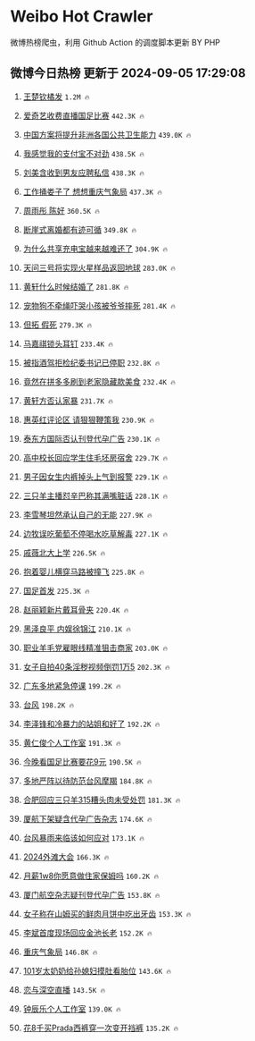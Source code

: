 # Weibo Hot Crawler 



微博热榜爬虫，利用 Github Action 的调度脚本更新 BY PHP 


## 微博今日热榜 更新于 2024-09-05 17:29:08 
1. [王楚钦橘发](https://s.weibo.com/weibo?q=%23%E7%8E%8B%E6%A5%9A%E9%92%A6%E6%A9%98%E5%8F%91%23&t=31&band_rank=1&Refer=top) `1.2M 🔥` 

1. [爱奇艺收费直播国足比赛](https://s.weibo.com/weibo?q=%E7%88%B1%E5%A5%87%E8%89%BA%E6%94%B6%E8%B4%B9%E7%9B%B4%E6%92%AD%E5%9B%BD%E8%B6%B3%E6%AF%94%E8%B5%9B&t=31&band_rank=2&Refer=top) `442.3K 🔥` 

1. [中国方案将提升非洲各国公共卫生能力](https://s.weibo.com/weibo?q=%23%E4%B8%AD%E5%9B%BD%E6%96%B9%E6%A1%88%E5%B0%86%E6%8F%90%E5%8D%87%E9%9D%9E%E6%B4%B2%E5%90%84%E5%9B%BD%E5%85%AC%E5%85%B1%E5%8D%AB%E7%94%9F%E8%83%BD%E5%8A%9B%23&t=31&band_rank=3&Refer=top) `439.0K 🔥` 

1. [我感觉我的支付宝不对劲](https://s.weibo.com/weibo?q=%E6%88%91%E6%84%9F%E8%A7%89%E6%88%91%E7%9A%84%E6%94%AF%E4%BB%98%E5%AE%9D%E4%B8%8D%E5%AF%B9%E5%8A%B2&t=31&band_rank=4&Refer=top) `438.5K 🔥` 

1. [刘美含收到男友应聘私信](https://s.weibo.com/weibo?q=%E5%88%98%E7%BE%8E%E5%90%AB%E6%94%B6%E5%88%B0%E7%94%B7%E5%8F%8B%E5%BA%94%E8%81%98%E7%A7%81%E4%BF%A1&t=31&band_rank=5&Refer=top) `438.3K 🔥` 

1. [工作捅娄子了 想想重庆气象局](https://s.weibo.com/weibo?q=%E5%B7%A5%E4%BD%9C%E6%8D%85%E5%A8%84%E5%AD%90%E4%BA%86%20%E6%83%B3%E6%83%B3%E9%87%8D%E5%BA%86%E6%B0%94%E8%B1%A1%E5%B1%80&t=31&band_rank=6&Refer=top) `437.3K 🔥` 

1. [周雨彤 陈好](https://s.weibo.com/weibo?q=%E5%91%A8%E9%9B%A8%E5%BD%A4%20%E9%99%88%E5%A5%BD&t=31&band_rank=7&Refer=top) `360.5K 🔥` 

1. [断崖式离婚都有迹可循](https://s.weibo.com/weibo?q=%E6%96%AD%E5%B4%96%E5%BC%8F%E7%A6%BB%E5%A9%9A%E9%83%BD%E6%9C%89%E8%BF%B9%E5%8F%AF%E5%BE%AA&t=31&band_rank=8&Refer=top) `349.8K 🔥` 

1. [为什么共享充电宝越来越难还了](https://s.weibo.com/weibo?q=%23%E4%B8%BA%E4%BB%80%E4%B9%88%E5%85%B1%E4%BA%AB%E5%85%85%E7%94%B5%E5%AE%9D%E8%B6%8A%E6%9D%A5%E8%B6%8A%E9%9A%BE%E8%BF%98%E4%BA%86%23&t=31&band_rank=9&Refer=top) `304.9K 🔥` 

1. [天问三号将实现火星样品返回地球](https://s.weibo.com/weibo?q=%23%E5%A4%A9%E9%97%AE%E4%B8%89%E5%8F%B7%E5%B0%86%E5%AE%9E%E7%8E%B0%E7%81%AB%E6%98%9F%E6%A0%B7%E5%93%81%E8%BF%94%E5%9B%9E%E5%9C%B0%E7%90%83%23&t=31&band_rank=10&Refer=top) `283.0K 🔥` 

1. [黄轩什么时候结婚了](https://s.weibo.com/weibo?q=%E9%BB%84%E8%BD%A9%E4%BB%80%E4%B9%88%E6%97%B6%E5%80%99%E7%BB%93%E5%A9%9A%E4%BA%86&t=31&band_rank=11&Refer=top) `281.8K 🔥` 

1. [宠物狗不牵绳吓哭小孩被爷爷摔死](https://s.weibo.com/weibo?q=%23%E5%AE%A0%E7%89%A9%E7%8B%97%E4%B8%8D%E7%89%B5%E7%BB%B3%E5%90%93%E5%93%AD%E5%B0%8F%E5%AD%A9%E8%A2%AB%E7%88%B7%E7%88%B7%E6%91%94%E6%AD%BB%23&t=31&band_rank=12&Refer=top) `281.4K 🔥` 

1. [但拓 假死](https://s.weibo.com/weibo?q=%E4%BD%86%E6%8B%93%20%E5%81%87%E6%AD%BB&t=31&band_rank=13&Refer=top) `279.3K 🔥` 

1. [马嘉祺锁头耳钉](https://s.weibo.com/weibo?q=%23%E9%A9%AC%E5%98%89%E7%A5%BA%E9%94%81%E5%A4%B4%E8%80%B3%E9%92%89%23&t=31&band_rank=14&Refer=top) `233.4K 🔥` 

1. [被指酒驾拒检纪委书记已停职](https://s.weibo.com/weibo?q=%23%E8%A2%AB%E6%8C%87%E9%85%92%E9%A9%BE%E6%8B%92%E6%A3%80%E7%BA%AA%E5%A7%94%E4%B9%A6%E8%AE%B0%E5%B7%B2%E5%81%9C%E8%81%8C%23&t=31&band_rank=15&Refer=top) `232.8K 🔥` 

1. [竟然在拼多多刷到老家隐藏款美食](https://s.weibo.com/weibo?q=%23%E7%AB%9F%E7%84%B6%E5%9C%A8%E6%8B%BC%E5%A4%9A%E5%A4%9A%E5%88%B7%E5%88%B0%E8%80%81%E5%AE%B6%E9%9A%90%E8%97%8F%E6%AC%BE%E7%BE%8E%E9%A3%9F%23&t=31&band_rank=16&Refer=top) `232.4K 🔥` 

1. [黄轩方否认家暴](https://s.weibo.com/weibo?q=%23%E9%BB%84%E8%BD%A9%E6%96%B9%E5%90%A6%E8%AE%A4%E5%AE%B6%E6%9A%B4%23&t=31&band_rank=17&Refer=top) `231.7K 🔥` 

1. [惠英红评论区 请狠狠鞭策我](https://s.weibo.com/weibo?q=%E6%83%A0%E8%8B%B1%E7%BA%A2%E8%AF%84%E8%AE%BA%E5%8C%BA%20%E8%AF%B7%E7%8B%A0%E7%8B%A0%E9%9E%AD%E7%AD%96%E6%88%91&t=31&band_rank=18&Refer=top) `230.9K 🔥` 

1. [泰东方国际否认刊登代孕广告](https://s.weibo.com/weibo?q=%23%E6%B3%B0%E4%B8%9C%E6%96%B9%E5%9B%BD%E9%99%85%E5%90%A6%E8%AE%A4%E5%88%8A%E7%99%BB%E4%BB%A3%E5%AD%95%E5%B9%BF%E5%91%8A%23&t=31&band_rank=19&Refer=top) `230.1K 🔥` 

1. [高中校长回应学生住毛坯房宿舍](https://s.weibo.com/weibo?q=%23%E9%AB%98%E4%B8%AD%E6%A0%A1%E9%95%BF%E5%9B%9E%E5%BA%94%E5%AD%A6%E7%94%9F%E4%BD%8F%E6%AF%9B%E5%9D%AF%E6%88%BF%E5%AE%BF%E8%88%8D%23&t=31&band_rank=20&Refer=top) `229.7K 🔥` 

1. [男子因女生内裤掉头上气到报警](https://s.weibo.com/weibo?q=%23%E7%94%B7%E5%AD%90%E5%9B%A0%E5%A5%B3%E7%94%9F%E5%86%85%E8%A3%A4%E6%8E%89%E5%A4%B4%E4%B8%8A%E6%B0%94%E5%88%B0%E6%8A%A5%E8%AD%A6%23&t=31&band_rank=21&Refer=top) `229.1K 🔥` 

1. [三只羊主播怼辛巴称其满嘴脏话](https://s.weibo.com/weibo?q=%23%E4%B8%89%E5%8F%AA%E7%BE%8A%E4%B8%BB%E6%92%AD%E6%80%BC%E8%BE%9B%E5%B7%B4%E7%A7%B0%E5%85%B6%E6%BB%A1%E5%98%B4%E8%84%8F%E8%AF%9D%23&t=31&band_rank=22&Refer=top) `228.1K 🔥` 

1. [李雪琴坦然承认自己的无能](https://s.weibo.com/weibo?q=%23%E6%9D%8E%E9%9B%AA%E7%90%B4%E5%9D%A6%E7%84%B6%E6%89%BF%E8%AE%A4%E8%87%AA%E5%B7%B1%E7%9A%84%E6%97%A0%E8%83%BD%23&t=31&band_rank=23&Refer=top) `227.9K 🔥` 

1. [边牧误吃葡萄不停喝水吃草解毒](https://s.weibo.com/weibo?q=%23%E8%BE%B9%E7%89%A7%E8%AF%AF%E5%90%83%E8%91%A1%E8%90%84%E4%B8%8D%E5%81%9C%E5%96%9D%E6%B0%B4%E5%90%83%E8%8D%89%E8%A7%A3%E6%AF%92%23&t=31&band_rank=24&Refer=top) `227.1K 🔥` 

1. [戚薇北大上学](https://s.weibo.com/weibo?q=%23%E6%88%9A%E8%96%87%E5%8C%97%E5%A4%A7%E4%B8%8A%E5%AD%A6%23&t=31&band_rank=25&Refer=top) `226.5K 🔥` 

1. [抱着婴儿横穿马路被撞飞](https://s.weibo.com/weibo?q=%23%E6%8A%B1%E7%9D%80%E5%A9%B4%E5%84%BF%E6%A8%AA%E7%A9%BF%E9%A9%AC%E8%B7%AF%E8%A2%AB%E6%92%9E%E9%A3%9E%23&t=31&band_rank=26&Refer=top) `225.8K 🔥` 

1. [国足首发](https://s.weibo.com/weibo?q=%E5%9B%BD%E8%B6%B3%E9%A6%96%E5%8F%91&t=31&band_rank=27&Refer=top) `225.3K 🔥` 

1. [赵丽颖新片戴耳骨夹](https://s.weibo.com/weibo?q=%23%E8%B5%B5%E4%B8%BD%E9%A2%96%E6%96%B0%E7%89%87%E6%88%B4%E8%80%B3%E9%AA%A8%E5%A4%B9%23&t=31&band_rank=28&Refer=top) `220.4K 🔥` 

1. [黑泽良平 内娱徐锦江](https://s.weibo.com/weibo?q=%E9%BB%91%E6%B3%BD%E8%89%AF%E5%B9%B3%20%E5%86%85%E5%A8%B1%E5%BE%90%E9%94%A6%E6%B1%9F&t=31&band_rank=29&Refer=top) `210.1K 🔥` 

1. [职业羊毛党雇眼线精准狙击商家](https://s.weibo.com/weibo?q=%23%E8%81%8C%E4%B8%9A%E7%BE%8A%E6%AF%9B%E5%85%9A%E9%9B%87%E7%9C%BC%E7%BA%BF%E7%B2%BE%E5%87%86%E7%8B%99%E5%87%BB%E5%95%86%E5%AE%B6%23&t=31&band_rank=30&Refer=top) `203.0K 🔥` 

1. [女子自拍40条淫秽视频倒罚1万5](https://s.weibo.com/weibo?q=%23%E5%A5%B3%E5%AD%90%E8%87%AA%E6%8B%8D40%E6%9D%A1%E6%B7%AB%E7%A7%BD%E8%A7%86%E9%A2%91%E5%80%92%E7%BD%9A1%E4%B8%875%23&t=31&band_rank=31&Refer=top) `202.3K 🔥` 

1. [广东多地紧急停课](https://s.weibo.com/weibo?q=%23%E5%B9%BF%E4%B8%9C%E5%A4%9A%E5%9C%B0%E7%B4%A7%E6%80%A5%E5%81%9C%E8%AF%BE%23&t=31&band_rank=32&Refer=top) `199.2K 🔥` 

1. [台风](https://s.weibo.com/weibo?q=%E5%8F%B0%E9%A3%8E&t=31&band_rank=33&Refer=top) `198.2K 🔥` 

1. [李泽锋和冷暴力的站姐和好了](https://s.weibo.com/weibo?q=%E6%9D%8E%E6%B3%BD%E9%94%8B%E5%92%8C%E5%86%B7%E6%9A%B4%E5%8A%9B%E7%9A%84%E7%AB%99%E5%A7%90%E5%92%8C%E5%A5%BD%E4%BA%86&t=31&band_rank=34&Refer=top) `192.2K 🔥` 

1. [黄仁俊个人工作室](https://s.weibo.com/weibo?q=%E9%BB%84%E4%BB%81%E4%BF%8A%E4%B8%AA%E4%BA%BA%E5%B7%A5%E4%BD%9C%E5%AE%A4&t=31&band_rank=35&Refer=top) `191.3K 🔥` 

1. [今晚看国足比赛要花9元](https://s.weibo.com/weibo?q=%23%E4%BB%8A%E6%99%9A%E7%9C%8B%E5%9B%BD%E8%B6%B3%E6%AF%94%E8%B5%9B%E8%A6%81%E8%8A%B19%E5%85%83%23&t=31&band_rank=36&Refer=top) `190.5K 🔥` 

1. [多地严阵以待防范台风摩羯](https://s.weibo.com/weibo?q=%23%E5%A4%9A%E5%9C%B0%E4%B8%A5%E9%98%B5%E4%BB%A5%E5%BE%85%E9%98%B2%E8%8C%83%E5%8F%B0%E9%A3%8E%E6%91%A9%E7%BE%AF%23&t=31&band_rank=37&Refer=top) `184.8K 🔥` 

1. [合肥回应三只羊315糟头肉未受处罚](https://s.weibo.com/weibo?q=%23%E5%90%88%E8%82%A5%E5%9B%9E%E5%BA%94%E4%B8%89%E5%8F%AA%E7%BE%8A315%E7%B3%9F%E5%A4%B4%E8%82%89%E6%9C%AA%E5%8F%97%E5%A4%84%E7%BD%9A%23&t=31&band_rank=38&Refer=top) `181.3K 🔥` 

1. [厦航下架疑含代孕广告杂志](https://s.weibo.com/weibo?q=%23%E5%8E%A6%E8%88%AA%E4%B8%8B%E6%9E%B6%E7%96%91%E5%90%AB%E4%BB%A3%E5%AD%95%E5%B9%BF%E5%91%8A%E6%9D%82%E5%BF%97%23&t=31&band_rank=39&Refer=top) `174.6K 🔥` 

1. [台风暴雨来临该如何应对](https://s.weibo.com/weibo?q=%23%E5%8F%B0%E9%A3%8E%E6%9A%B4%E9%9B%A8%E6%9D%A5%E4%B8%B4%E8%AF%A5%E5%A6%82%E4%BD%95%E5%BA%94%E5%AF%B9%23&t=31&band_rank=40&Refer=top) `173.1K 🔥` 

1. [2024外滩大会](https://s.weibo.com/weibo?q=%232024%E5%A4%96%E6%BB%A9%E5%A4%A7%E4%BC%9A%23&t=31&band_rank=41&Refer=top) `166.3K 🔥` 

1. [月薪1w8你愿意做住家保姆吗](https://s.weibo.com/weibo?q=%23%E6%9C%88%E8%96%AA1w8%E4%BD%A0%E6%84%BF%E6%84%8F%E5%81%9A%E4%BD%8F%E5%AE%B6%E4%BF%9D%E5%A7%86%E5%90%97%23&t=31&band_rank=42&Refer=top) `160.2K 🔥` 

1. [厦门航空杂志疑刊登代孕广告](https://s.weibo.com/weibo?q=%23%E5%8E%A6%E9%97%A8%E8%88%AA%E7%A9%BA%E6%9D%82%E5%BF%97%E7%96%91%E5%88%8A%E7%99%BB%E4%BB%A3%E5%AD%95%E5%B9%BF%E5%91%8A%23&t=31&band_rank=43&Refer=top) `153.8K 🔥` 

1. [女子称在山姆买的鲜肉月饼中吃出牙齿](https://s.weibo.com/weibo?q=%23%E5%A5%B3%E5%AD%90%E7%A7%B0%E5%9C%A8%E5%B1%B1%E5%A7%86%E4%B9%B0%E7%9A%84%E9%B2%9C%E8%82%89%E6%9C%88%E9%A5%BC%E4%B8%AD%E5%90%83%E5%87%BA%E7%89%99%E9%BD%BF%23&t=31&band_rank=44&Refer=top) `153.3K 🔥` 

1. [李斌首度现场回应金池长老](https://s.weibo.com/weibo?q=%23%E6%9D%8E%E6%96%8C%E9%A6%96%E5%BA%A6%E7%8E%B0%E5%9C%BA%E5%9B%9E%E5%BA%94%E9%87%91%E6%B1%A0%E9%95%BF%E8%80%81%23&t=31&band_rank=45&Refer=top) `152.2K 🔥` 

1. [重庆气象局](https://s.weibo.com/weibo?q=%E9%87%8D%E5%BA%86%E6%B0%94%E8%B1%A1%E5%B1%80&t=31&band_rank=46&Refer=top) `146.8K 🔥` 

1. [101岁太奶奶给孙媳妇摸肚看胎位](https://s.weibo.com/weibo?q=%23101%E5%B2%81%E5%A4%AA%E5%A5%B6%E5%A5%B6%E7%BB%99%E5%AD%99%E5%AA%B3%E5%A6%87%E6%91%B8%E8%82%9A%E7%9C%8B%E8%83%8E%E4%BD%8D%23&t=31&band_rank=47&Refer=top) `143.6K 🔥` 

1. [恋与深空直播](https://s.weibo.com/weibo?q=%E6%81%8B%E4%B8%8E%E6%B7%B1%E7%A9%BA%E7%9B%B4%E6%92%AD&t=31&band_rank=48&Refer=top) `143.5K 🔥` 

1. [钟辰乐个人工作室](https://s.weibo.com/weibo?q=%E9%92%9F%E8%BE%B0%E4%B9%90%E4%B8%AA%E4%BA%BA%E5%B7%A5%E4%BD%9C%E5%AE%A4&t=31&band_rank=49&Refer=top) `139.0K 🔥` 

1. [花8千买Prada西裤穿一次变开裆裤](https://s.weibo.com/weibo?q=%23%E8%8A%B18%E5%8D%83%E4%B9%B0Prada%E8%A5%BF%E8%A3%A4%E7%A9%BF%E4%B8%80%E6%AC%A1%E5%8F%98%E5%BC%80%E8%A3%86%E8%A3%A4%23&t=31&band_rank=50&Refer=top) `135.2K 🔥` 

